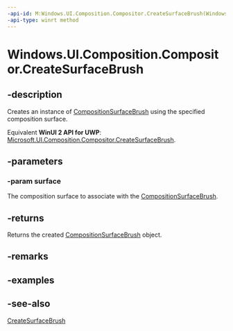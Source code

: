 ```yaml
---
-api-id: M:Windows.UI.Composition.Compositor.CreateSurfaceBrush(Windows.UI.Composition.ICompositionSurface)
-api-type: winrt method
---
```


<!-- Method syntax
public Windows.UI.Composition.CompositionSurfaceBrush CreateSurfaceBrush(Windows.UI.Composition.ICompositionSurface surface)
-->

# Windows.UI.Composition.Compositor.CreateSurfaceBrush

## -description
Creates an instance of [CompositionSurfaceBrush](compositionsurfacebrush.md) using the specified composition surface.

Equivalent **WinUI 2 API for UWP**: [Microsoft.UI.Composition.Compositor.CreateSurfaceBrush](/windows/winui/api/microsoft.ui.composition.compositor.createsurfacebrush).

## -parameters
### -param surface
The composition surface to associate with the [CompositionSurfaceBrush](compositionsurfacebrush.md).

## -returns
Returns the created [CompositionSurfaceBrush](compositionsurfacebrush.md) object.

## -remarks

## -examples

## -see-also
[CreateSurfaceBrush](compositor_createsurfacebrush_1446727450.md)
